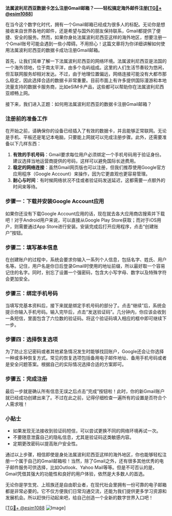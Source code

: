 **法属波利尼西亚数据卡怎么注册Gmail邮箱？——轻松搞定海外邮件注册[[TG💪+ @esim1088](https://t.me/s/esim1088)]**

在当今这个数字化时代，拥有一个Gmail邮箱已经成为很多人的标配。无论你是想接收来自世界各地的邮件，还是希望与国外的朋友保持联系，Gmail都提供了便捷、安全的服务。然而，如果你身处法属波利尼西亚这样的海外地区，想要注册一个Gmail账号可能会遇到一些小障碍。不用担心！这篇文章将为你详细讲解如何使用法属波利尼西亚的数据卡成功注册Gmail邮箱。

首先，让我们简单了解一下法属波利尼西亚的网络环境。法属波利尼西亚是法国的一个海外领地，位于南太平洋，由多个岛屿组成。这里的人们生活节奏较为悠闲，但互联网服务却相对发达。不过，由于地理位置偏远，网络连接可能没有大都市那么稳定，因此选择合适的数据卡非常重要。目前市面上有许多提供国际漫游和本地流量支持的数据卡服务商，比如eSIM卡产品，这些都可以帮助你在法属波利尼西亚顺畅上网。

接下来，我们进入正题：如何用法属波利尼西亚的数据卡注册Gmail邮箱？

### 注册前的准备工作

在开始之前，请确保你的设备已经插入了有效的数据卡，并且能够正常联网。无论是手机、平板还是笔记本电脑，只要能上网就可以完成注册步骤。此外，还需要准备以下几样东西：

1. **有效的手机号码**：Gmail要求每位用户必须绑定一个手机号码用于验证身份。建议选择当地运营商提供的号码，这样可以避免国际长途费用。
2. **稳定的网络连接**：虽然Gmail网页版也可以注册，但我们推荐使用Google官方应用程序（Google Account）来操作，因为它更直观也更容易管理。
3. **耐心与时间**：有时候网络状况不佳或者验证码发送延迟，这都需要一点额外的时间来等待。

### 步骤一：下载并安装Google Account应用

如果你还没有下载Google Account应用的话，现在就去各大应用商店搜索并下载吧！对于Android用户来说，可以直接从Google Play Store获取；而对于iOS用户，则需要通过App Store进行安装。安装完成后打开应用程序，点击“创建账户”按钮。

### 步骤二：填写基本信息

在创建账户的过程中，系统会要求你输入一系列个人信息，包括名字、姓氏、用户名等。记住，用户名是你日后登录Gmail时使用的地址前缀，所以最好取一个容易记住的名字。同时，别忘了设置一个强密码，包含大小写字母、数字以及特殊字符会更加安全。

### 步骤三：绑定手机号码

当填写完基本资料后，接下来就是绑定手机号码的部分了。点击“继续”后，系统会提示你输入手机号码。输入完毕后，点击“发送验证码”。几分钟内，你应该会收到一条短信，里面包含了六位数的验证码。将这个验证码填入相应的框中即可继续下一步。

### 步骤四：选择恢复选项

为了防止忘记密码或者其他紧急情况发生时能够找回账户，Google还会让你选择一种或多种恢复方式。常见的恢复选项包括备用电子邮件地址、备用手机号码或者是安全问题答案。根据自己的实际情况选择合适的方案即可。

### 步骤五：完成注册

最后一步就是确认所有信息无误之后点击“完成”按钮啦！此时，你的新Gmail账户就已经成功创建出来了。不过在此之前，记得仔细检查一遍所有的设置是否符合个人需求哦！

### 小贴士

- 如果发现无法接收到验证码短信，可以尝试更换不同的网络环境再试一次。
- 不要随意泄露自己的隐私信息，尤其是验证码这类敏感内容。
- 定期更改密码以提高账户安全性。

通过以上步骤，相信即使是身处法属波利尼西亚这样的海外地区，你也能够轻松注册一个属于自己的Gmail邮箱啦！当然，除了Gmail之外，还有很多其他优秀的电子邮件服务可供选择，比如Outlook、Yahoo Mail等等。但是不可否认的是，Gmail凭借其强大的功能性和良好的用户体验，依然是大多数人的首选。

无论你是学生党、上班族还是自由职业者，在现代社会里拥有一份可靠的电子邮箱都是非常必要的。它不仅方便我们日常沟通交流，还能为我们提供更多学习资源和发展机会。所以赶快行动起来吧，给自己创造一个全新的数字世界入口吧！

[[TG💪+ @esim1088](https://t.me/s/esim1088) ![Image](https://i.postimg.cc/4NQfJmqS/Snipaste-2025-05-13-00-14-12.png)]
